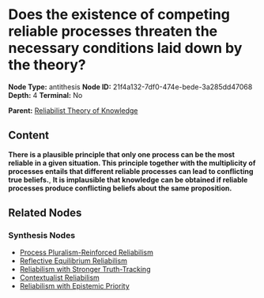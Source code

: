 # Does the existence of competing reliable processes threaten the necessary conditions laid down by the theory?

**Node Type:** antithesis
**Node ID:** 21f4a132-7df0-474e-bede-3a285dd47068
**Depth:** 4
**Terminal:** No

**Parent:** [Reliabilist Theory of Knowledge](reliabilist-theory-of-knowledge-synthesis-204b5f13-2966-45fd-9c5a-dc22388efebb.md)

## Content

**There is a plausible principle that only one process can be the most reliable in a given situation. This principle together with the multiplicity of processes entails that different reliable processes can lead to conflicting true beliefs.**, **It is implausible that knowledge can be obtained if reliable processes produce conflicting beliefs about the same proposition.**

## Related Nodes

### Synthesis Nodes

- [Process Pluralism-Reinforced Reliabilism](process-pluralism-reinforced-reliabilism-synthesis-a1a2d6d4-c7e5-49db-8c62-0c1458f77e99.md)
- [Reflective Equilibrium Reliabilism](reflective-equilibrium-reliabilism-synthesis-3ca13a3f-53ec-4c5c-b58e-7024b657dd6a.md)
- [Reliabilism with Stronger Truth-Tracking](reliabilism-with-stronger-truth-tracking-synthesis-c69e1a9f-c97c-45d9-8c95-9246404bb43a.md)
- [Contextualist Reliabilism](contextualist-reliabilism-synthesis-89ed4a6c-ef3d-4380-af7e-f2af496daaa8.md)
- [Reliabilism with Epistemic Priority](reliabilism-with-epistemic-priority-synthesis-df25e44b-6bef-4a31-909c-8f57dbbd8c17.md)

